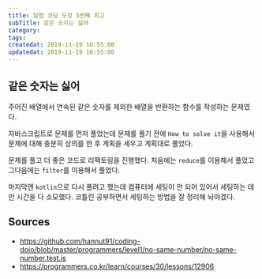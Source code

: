 ```yaml
---
title: 달랩 코딩 도장 5번째 회고
subTitle: 같은 숫자는 싫어
category: 
tags: 
createdat: 2019-11-19 16:55:00
updatedat: 2019-11-19 16:55:00
---
```


## 같은 숫자는 싫어

주어진 배열에서 연속된 같은 숫자를 제외한 배열을 반환하는 함수를 작성하는 문제였다.  

자바스크립트로 문제를 먼저 풀었는데 문제를 풀기 전에 `How to solve it`을 사용해서 문제에 대해 충분히 상의를 한 후 계획을 세우고 계획대로 풀었다.  

문제를 풀고 더 좋은 코드로 리팩토링을 진행했다. 처음에는 `reduce`를 이용해서 풀었고 그다음에는 `filter`를 이용해서 풀었다.  

마지막엔 `kotlin`으로 다시 풀려고 했는데 컴퓨터에 세팅이 안 되어 있어서 세팅하는 데만 시간을 다 소모했다. 코틀린 공부하면서 세팅하는 방법을 잘 정리해 놔야겠다.

## Sources

* <https://github.com/hannut91/coding-dojo/blob/master/programmers/level1/no-same-number/no-same-number.test.js>
* <https://programmers.co.kr/learn/courses/30/lessons/12906>